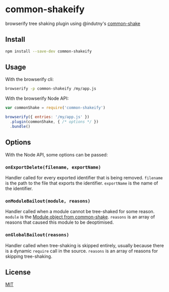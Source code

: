 # common-shakeify

browserify tree shaking plugin using @indutny's [common-shake](https://github.com/indutny/common-shake)

## Install

```bash
npm install --save-dev common-shakeify
```

## Usage

With the browserify cli:

```bash
browserify -p common-shakeify /my/app.js
```

With the browserify Node API:

```js
var commonShake = require('common-shakeify')

browserify({ entries: '/my/app.js' })
  .plugin(commonShake, { /* options */ })
  .bundle()
```

## Options

With the Node API, some options can be passed:

### `onExportDelete(filename, exportName)`

Handler called for every exported identifier that is being removed.
`filename` is the path to the file that exports the identifier. `exportName` is the name of the identifier.

### `onModuleBailout(module, reasons)`

Handler called when a module cannot be tree-shaked for some reason.
`module` is the [Module object from common-shake](https://github.com/indutny/common-shake/blob/master/lib/shake/module.js).
`reasons` is an array of reasons that caused this module to be deoptimised.

### `onGlobalBailout(reasons)`

Handler called when tree-shaking is skipped entirely, usually because there is a dynamic `require` call in the source.
`reasons` is an array of reasons for skipping tree-shaking.

## License

[MIT](./LICENSE)
